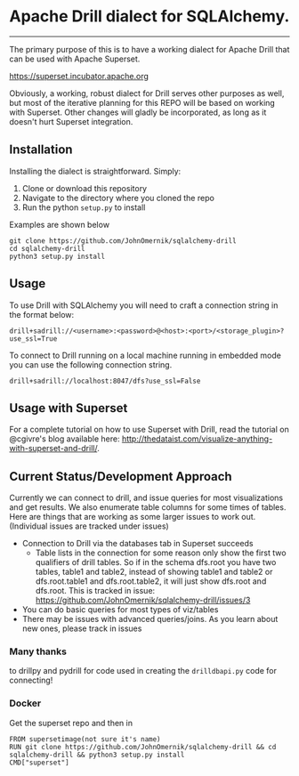 # Apache Drill dialect for SQLAlchemy.
---
The primary purpose of this is to have a working dialect for Apache Drill that can be used with Apache Superset.

https://superset.incubator.apache.org

Obviously, a working, robust dialect for Drill serves other purposes as well, but most of the iterative planning for this REPO will be based on working with Superset. Other changes will gladly be incorporated, as long as it doesn't hurt Superset integration. 

## Installation 
Installing the dialect is straightforward.  Simply:
1.  Clone or download this repository
2.  Navigate to the directory where you cloned the repo
3.  Run the python `setup.py` to install

Examples are shown below
```
git clone https://github.com/JohnOmernik/sqlalchemy-drill
cd sqlalchemy-drill
python3 setup.py install 

```

## Usage
To use Drill with SQLAlchemy you will need to craft a connection string in the format below:

```
drill+sadrill://<username>:<password>@<host>:<port>/<storage_plugin>?use_ssl=True
```

To connect to Drill running on a local machine running in embedded mode you can use the following connection string.  
```
drill+sadrill://localhost:8047/dfs?use_ssl=False
```

## Usage with Superset
For a complete tutorial on how to use Superset with Drill, read the tutorial on @cgivre's blog available here: http://thedataist.com/visualize-anything-with-superset-and-drill/.


## Current Status/Development Approach
Currently we can connect to drill, and issue queries for most visualizations and get results. We also enumerate table columns for some times of tables. Here are things that are working as some larger issues to work out. (Individual issues are tracked under issues)

* Connection to Drill via the databases tab in Superset succeeds
  * Table lists in the connection for some reason only show the first two qualifiers of drill tables.  So if in the schema dfs.root you have two tables, table1 and table2, instead of showing table1 and table2 or dfs.root.table1 and dfs.root.table2, it will just show dfs.root and dfs.root.  This is tracked in issue: https://github.com/JohnOmernik/sqlalchemy-drill/issues/3
* You can do basic queries for most types of viz/tables
* There may be issues with advanced queries/joins. As you learn about new ones, please track in issues


### Many thanks
to drillpy and pydrill for code used in creating the `drilldbapi.py` code for connecting!

### Docker 
Get the superset repo and then in
```
FROM supersetimage(not sure it's name)
RUN git clone https://github.com/JohnOmernik/sqlalchemy-drill && cd sqlalchemy-drill && python3 setup.py install 
CMD["superset"]
```
